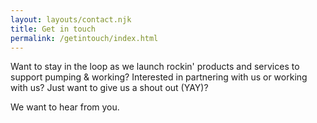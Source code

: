 ```yaml
---
layout: layouts/contact.njk
title: Get in touch
permalink: /getintouch/index.html
---
```

Want to stay in the loop as we launch rockin' products and services to support pumping & working? Interested in partnering with us or working with us? Just want to give us a shout out (YAY)?

We want to hear from you.